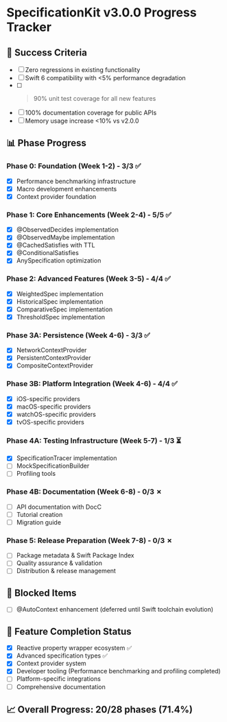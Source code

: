 # SpecificationKit v3.0.0 Progress Tracker

## 🎯 Success Criteria
- [ ] Zero regressions in existing functionality
- [ ] Swift 6 compatibility with <5% performance degradation
- [ ] >90% unit test coverage for all new features
- [ ] 100% documentation coverage for public APIs
- [ ] Memory usage increase <10% vs v2.0.0

## 📊 Phase Progress

### Phase 0: Foundation (Week 1-2) - 3/3 ✅
- [x] Performance benchmarking infrastructure
- [x] Macro development enhancements
- [x] Context provider foundation

### Phase 1: Core Enhancements (Week 2-4) - 5/5 ✅
- [x] @ObservedDecides implementation
- [x] @ObservedMaybe implementation  
- [x] @CachedSatisfies with TTL
- [x] @ConditionalSatisfies
- [x] AnySpecification optimization

### Phase 2: Advanced Features (Week 3-5) - 4/4 ✅
- [x] WeightedSpec implementation
- [x] HistoricalSpec implementation
- [x] ComparativeSpec implementation
- [x] ThresholdSpec implementation

### Phase 3A: Persistence (Week 4-6) - 3/3 ✅
- [x] NetworkContextProvider
- [x] PersistentContextProvider
- [x] CompositeContextProvider

### Phase 3B: Platform Integration (Week 4-6) - 4/4 ✅
- [x] iOS-specific providers
- [x] macOS-specific providers
- [x] watchOS-specific providers
- [x] tvOS-specific providers

### Phase 4A: Testing Infrastructure (Week 5-7) - 1/3 ⏳
- [x] SpecificationTracer implementation
- [ ] MockSpecificationBuilder
- [ ] Profiling tools

### Phase 4B: Documentation (Week 6-8) - 0/3 ✗
- [ ] API documentation with DocC
- [ ] Tutorial creation
- [ ] Migration guide

### Phase 5: Release Preparation (Week 7-8) - 0/3 ✗
- [ ] Package metadata & Swift Package Index
- [ ] Quality assurance & validation
- [ ] Distribution & release management

## 🚫 Blocked Items
- [ ] @AutoContext enhancement (deferred until Swift toolchain evolution)

## 🎯 Feature Completion Status
- [x] Reactive property wrapper ecosystem ✅
- [x] Advanced specification types ✅
- [x] Context provider system
- [x] Developer tooling (Performance benchmarking and profiling completed)
- [ ] Platform-specific integrations
- [ ] Comprehensive documentation

## 📈 Overall Progress: 20/28 phases (71.4%)
